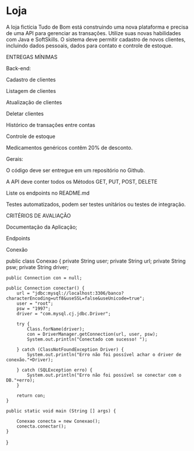 # Loja

A loja fictícia Tudo de Bom está construindo uma nova plataforma e precisa de uma API para gerenciar as transações. Utilize suas novas habilidades com Java e SoftSkills.
O sistema deve permitir cadastro de novos clientes, incluindo dados pessoais, dados para contato e controle de estoque.

ENTREGAS MÍNIMAS

Back-end:

Cadastro de clientes

Listagem de clientes

Atualização de clientes

Deletar clientes

Histórico de transações entre contas

Controle de estoque

Medicamentos genéricos contêm 20% de desconto.

Gerais:

O código deve ser entregue em um repositório no Github.

A API deve conter todos os Métodos GET, PUT, POST, DELETE

Liste os endpoints no README.md

Testes automatizados, podem ser testes unitários ou testes de integração.

 
CRITÉRIOS DE AVALIAÇÃO

 
Documentação da Aplicação;

Endpoints 

Conexão 

public class Conexao {
	private String user;
	private String url;
	private String psw;
	private String driver;
	
	public Connection con = null;
	
	public Connection conectar() {
		url = "jdbc:mysql://localhost:3306/banco?characterEncoding=utf8&useSSL=false&useUnicode=true";
		user = "root";
		psw = "1997";
		driver = "com.mysql.cj.jdbc.Driver";
		
		try {
			Class.forName(driver);
			con = DriverManager.getConnection(url, user, psw);
			System.out.println("Conectado com sucesso! ");
			
		} catch (ClassNotFoundException Driver) {
			System.out.println("Erro não foi possível achar o driver de conexão."+Driver);
			
		} catch (SQLException erro) {
			System.out.println("Erro não foi possível se conectar com o DB."+erro);
		}
		
		return con;
	}
	
	public static void main (String [] args) {
		
		Conexao conecta = new Conexao();
		conecta.conectar();
	}
}

